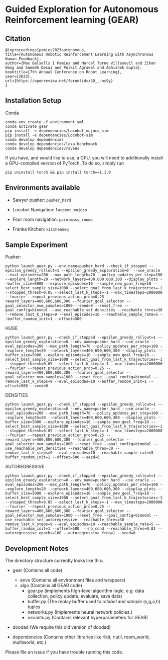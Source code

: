 # Guided Exploration for Autonomous Reinforcement learning (GEAR)

## Citation
```
@inproceedings{pamies2023autonomous,
title={Autonomous Robotic Reinforcement Learning with Asynchronous Human Feedback},
author={Max Balsells I Pamies and Marcel Torne Villasevil and Zihan Wang and Samedh Desai and Pulkit Agrawal and Abhishek Gupta},
booktitle={7th Annual Conference on Robot Learning},
year={2023},
url={https://openreview.net/forum?id=z3D__-nc9y}
}
```


## Installation Setup
Conda

```
conda env create -f environment.yml
conda activate gear
pip install -e dependencies/Locobot_mujoco_sim
pip install -e dependencies/Locobot-sim
conda develop dependencies
conda develop dependencies/lexa_benchmark
conda develop dependencies/ravens
```

If you have, and would like to use, a GPU, you will need to additionally install a GPU-compiled version of PyTorch. To do so, simply run

```
pip uninstall torch && pip install torch==1.1.0
```

## Environments available
- Sawyer pusher: `pusher_hard`

- Locobot Navigation: `locobot_mujoco`

- Four room navigation: `pointmass_rooms`

- Franka Kitchen: `kitchenSeq`

## Sample Experiment
Pusher:
```
python launch_gear.py --env_name=pusher_hard --check_if_stopped --epsilon_greedy_rollout=1 --epsilon_greedy_exploration=0  --use_oracle --eval_episodes=200 --max_path_length=70 --policy_updates_per_step=100 --explore_length=20 --network_layers=400,600,600,300 --display_plots --buffer_size=5000 --explore_episodes=10 --sample_new_goal_freq=10 --select_best_sample_size=1000 --select_goal_from_last_k_trajectories=-1 --stopped_thresh=0.05 --select_last_k_steps=-1 --max_timesteps=2000000 --fourier --repeat_previous_action_prob=0.25 --reward_layers=400,600,600,300 --fourier_goal_selector --goal_selector_num_samples=1000 --seed=0 --reset_free --goal_config=bimodal --use_reachable_set_densities --reachable_thres=30 --remove_last_k_steps=9 --eval_episodes=10 --reachable_sample_rate=5 --buffer_random_init=1 --offset=500
```

HUGE

```
python launch_gear.py --check_if_stopped --epsilon_greedy_rollout=1 --epsilon_greedy_exploration=0 --env_name=pusher_hard --use_oracle --eval_episodes=200 --max_path_length=70 --policy_updates_per_step=100 --explore_length=20 --network_layers=400,600,600,300 --display_plots --buffer_size=5000 --explore_episodes=10 --sample_new_goal_freq=10 --select_best_sample_size=1000 --select_goal_from_last_k_trajectories=-1 --stopped_thresh=0.05 --select_last_k_steps=-1 --max_timesteps=2000000 --fourier --repeat_previous_action_prob=0.25 --reward_layers=400,600,600,300 --fourier_goal_selector --goal_selector_num_samples=1000 --reset_free --goal_config=bimodal --remove_last_k_steps=9 --eval_episodes=10 --buffer_random_init=1 --offset=500 --seed=0
```

DENSITIES

```
python launch_gear.py --check_if_stopped --epsilon_greedy_rollout=1 --epsilon_greedy_exploration=0 --env_name=pusher_hard --use_oracle --eval_episodes=200 --max_path_length=70 --policy_updates_per_step=100 --explore_length=20 --network_layers=400,600,600,300 --display_plots --buffer_size=5000 --explore_episodes=10 --sample_new_goal_freq=10 --select_best_sample_size=1000 --select_goal_from_last_k_trajectories=-1 --stopped_thresh=0.05 --select_last_k_steps=-1 --max_timesteps=2000000 --fourier --repeat_previous_action_prob=0.25 --reward_layers=400,600,600,300 --fourier_goal_selector --goal_selector_num_samples=1000 --reset_free --goal_config=bimodal --use_reachable_set_densities --reachable_thres=30 --remove_last_k_steps=9 --eval_episodes=10 --reachable_sample_rate=5 --buffer_random_init=1 --offset=500 --seed=0
```

AUTOREGRESSIVE

```
python launch_gear.py --check_if_stopped --epsilon_greedy_rollout=1 --epsilon_greedy_exploration=0 --env_name=pusher_hard --use_oracle --eval_episodes=200 --max_path_length=70 --policy_updates_per_step=100 --explore_length=20 --network_layers=400,600,600,300 --display_plots --buffer_size=5000 --explore_episodes=10 --sample_new_goal_freq=10 --select_best_sample_size=1000 --select_goal_from_last_k_trajectories=-1 --stopped_thresh=0.05 --select_last_k_steps=-1 --max_timesteps=2000000 --fourier --repeat_previous_action_prob=0.25 --reward_layers=400,600,600,300 --fourier_goal_selector --goal_selector_num_samples=1000 --reset_free --goal_config=bimodal --use_reachable_set_autoregressive --reachable_thres=30 --remove_last_k_steps=9 --eval_episodes=10 --reachable_sample_rate=5 --buffer_random_init=1 --offset=500  --no_cond --reachable_thres=0.01 --autoregressive_epochs=100 --autoregressive_freq=1 --seed=0
```

## Development Notes

The directory structure currently looks like this:

- gear (Contains all code)
    - envs (Contains all environment files and wrappers)
    - algo (Contains all GEAR code)
        - gear.py (implements high-level algorithm logic, e.g. data collection, policy update, evaluate, save data)
        - buffer.py (The replay buffer used to *relabel* and *sample* (s,g,a,h) tuples
        - networks.py (Implements neural network policies.)
        - variants.py (Contains relevant hyperparameters for GEAR)

- doodad (We require this old version of doodad)
- dependencies (Contains other libraries like rlkit, rlutil, room_world, multiworld, etc.)

Please file an issue if you have trouble running this code.

